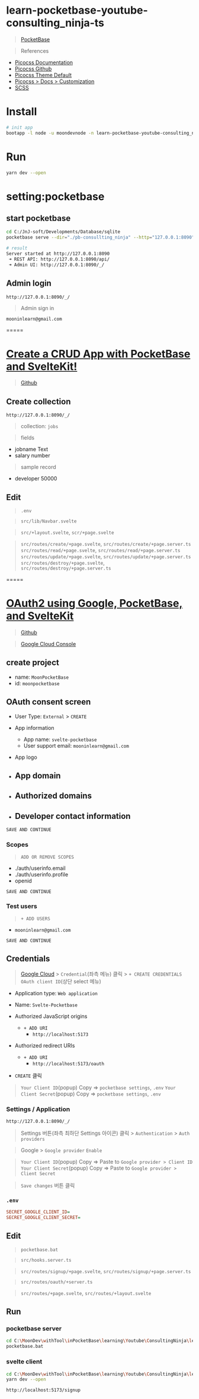 
# learn-pocketbase-youtube-consulting_ninja-ts

> [PocketBase](https://www.youtube.com/playlist?list=PLHT1TNReACRcHR8rMnB8T0JSMIpz-Z7Mp)

> References
- [Picocss Documentation](https://picocss.com/docs/)
- [Picocss Github](https://github.com/picocss/pico)
- [Picocss Theme Default](https://github.com/picocss/pico/blob/master/css/themes/default.css)
- [Picocss > Docs > Customization](https://picocss.com/docs/customization.html)
- [SCSS](https://github.com/picocss/pico/blob/master/scss/pico.slim.scss)


# Install

```bash
# init app
bootapp -l node -u moondevnode -n learn-pocketbase-youtube-consulting_ninja-ts -d "Svelte Kit with Picocss(Web Start)" -t svelte-kit-pocketbase-ts
```

# Run

```bash
yarn dev --open
```

# setting:pocketbase

## start pocketbase
```bash
cd C:/JnJ-soft/Developments/Database/sqlite
pocketbase serve --dir="./pb-consullting_ninja" --http="127.0.0.1:8090"

# result
Server started at http://127.0.0.1:8090
 ➜ REST API: http://127.0.0.1:8090/api/
 ➜ Admin UI: http://127.0.0.1:8090/_/
```

## Admin login

```
http://127.0.0.1:8090/_/
```

> Admin sign in
```
mooninlearn@gmail.com
```


=====

# [Create a CRUD App with PocketBase and SvelteKit!](https://www.youtube.com/watch?v=Zm_DIu0MaBs&list=PLHT1TNReACRcHR8rMnB8T0JSMIpz-Z7Mp&index=2)

> [Github](https://github.com/consultingninja/pbCrud)

## Create collection

```
http://127.0.0.1:8090/_/
```

> collection: `jobs`

> fields
  - jobname  Text
  - salary  number

> sample record
- developer  50000

## Edit

> `.env`

> `src/lib/Navbar.svelte`

> `src/+layout.svelte`, `scr/+page.svelte`

> `src/routes/create/+page.svelte`, `src/routes/create/+page.server.ts`
> `src/routes/read/+page.svelte`, `src/routes/read/+page.server.ts`
> `src/routes/update/+page.svelte`, `src/routes/update/+page.server.ts`
> `src/routes/destroy/+page.svelte`, `src/routes/destroy/+page.server.ts`


=====

# [OAuth2 using Google, PocketBase, and SvelteKit](https://www.youtube.com/watch?v=Ig_RMc0GFw4&list=PLHT1TNReACRcHR8rMnB8T0JSMIpz-Z7Mp&index=3)

> [Github](https://github.com/consultingninja/pbOAuth2)

> [Google Cloud Console](https://console.cloud.google.com/apis/dashboard)

## create project
- name: `MoonPocketBase`
- id: `moonpocketbase`


## OAuth consent screen
- User Type: `External` > `CREATE`
- App information
  - App name: `svelte-pocketbase`
  - User support email: `mooninlearn@gmail.com`

- App logo

- App domain
  - 

- Authorized domains
  - 

- Developer contact information
  - 

`SAVE AND CONTINUE`


### Scopes

> `ADD OR REMOVE SCOPES`

- ./auth/userinfo.email
- ./auth/userinfo.profile
- openid

`SAVE AND CONTINUE`

### Test users

> `+ ADD USERS`

- `mooninlearn@gmail.com`

`SAVE AND CONTINUE`


## Credentials

> [Google Cloud](https://console.cloud.google.com/apis/dashboard) > `Credential`(좌측 메뉴) 클릭 > `+ CREATE CREDENTIALS` `OAuth client ID`(상단 select 메뉴)

  - Application type: `Web application`
  - Name: `Svelte-Pocketbase`
  - Authorized JavaScript origins
    - `+ ADD URI`
      - `http://localhost:5173`
  - Authorized redirect URIs
    - `+ ADD URI`
      - `http://localhost:5173/oauth`

  - `CREATE` 클릭

> `Your Client ID`(popup) Copy => `pocketbase settings`, `.env`
> `Your Client Secret`(popup) Copy => `pocketbase settings`, `.env`

### Settings / Application

```
http://127.0.0.1:8090/_/
```
> Settings 버튼(좌측 최하단 Settings 아이콘) 클릭 > `Authentication` > `Auth providers`

> Google > `Google provider` `Enable`

> `Your Client ID`(popup) Copy => Paste to `Google provider > Client ID`
> `Your Client Secret`(popup) Copy => Paste to `Google provider > Client Secret`

> `Save changes` 버튼 클릭

### `.env`
```ini
SECRET_GOOGLE_CLIENT_ID=
SECRET_GOOGLE_CLIENT_SECRET=
```

## Edit

> `pocketbase.bat`

> `src/hooks.server.ts`

> `src/routes/signup/+page.svelte`, `src/routes/signup/+page.server.ts`

> `src/routes/oauth/+server.ts`

> `src/routes/+page.svelte`, `src/routes/+layout.svelte`

## Run

### pocketbase server
```bash
cd C:\MoonDev\withTool\inPocketBase\learning\Youtube\ConsultingNinja\learn-pocketbase-youtube-consulting_ninja-ts
pocketbase.bat
```

### svelte client

```bash
cd C:\MoonDev\withTool\inPocketBase\learning\Youtube\ConsultingNinja\learn-pocketbase-youtube-consulting_ninja-ts
yarn dev --open
```

```
http://localhost:5173/signup
```